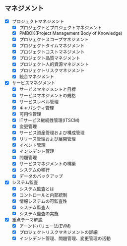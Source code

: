 ## マネジメント

- [x] プロジェクトマネジメント
  - [x] プロジェクトとプロジェクトマネジメント
  - [x] PMBOK(Project Management Body of Knowledge)
  - [x] プロジェクトスコープマネジメント
  - [x] プロジェクトタイムマネジメント
  - [x] プロジェクトコストマネジメント
  - [x] プロジェクト品質マネジメント
  - [x] プロジェクト人的資源マネジメント
  - [x] プロジェクトリスクマネジメント
  - [x] 統合マネジメント
- [x] サービスマネジメント
  - [x] サービスマネジメントと目標
  - [x] サービスマネジメントの規格
  - [x] サービスレベル管理
  - [x] キャパシティ管理
  - [x] 可用性管理
  - [x] ITサービス継続性管理(ITSCM)
  - [x] 変更管理
  - [x] サービス資産管理および構成管理
  - [x] リリース管理および展開管理
  - [x] イベント管理
  - [x] インシデント管理
  - [x] 問題管理
  - [x] サービスマネジメントの構築
  - [x] システムの移行
  - [x] データのバックアップ
- [x] システム監査
  - [x] システム監査とは
  - [x] コントロールと内部統制
  - [x] 情報システムの可監査性
  - [x] システム監査人
  - [x] システム監査の実施
- [x] 重点テーマ解説
  - [x] アーンドバリュー法(EVM)
  - [x] プロジェクトリスクマネジメントの詳細
  - [x] インシデント管理、問題管理、変更管理の活動
